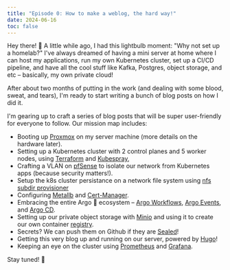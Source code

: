 ```yaml
---
title: "Episode 0: How to make a weblog, the hard way!"
date: 2024-06-16
toc: false
---
```


Hey there! 👋 A little while ago, I had this lightbulb moment: "Why not set up a homelab?"
I've always dreamed of having a mini server at home where I can host my applications,
run my own Kubernetes cluster, set up a CI/CD pipeline, and have all the cool stuff like Kafka, Postgres,
object storage, and etc – basically, my own private cloud!

After about two months of putting in the work (and dealing with some blood, sweat, and tears),
I'm ready to start writing a bunch of blog posts on how I did it.

I'm gearing up to craft a series of blog posts that will be super user-friendly for everyone to follow. Our mission map includes:

- Booting up [Proxmox](https://www.proxmox.com/en/proxmox-virtual-environment/overview) on my server machine (more details on the hardware later).
- Setting up a Kubernetes cluster with 2 control planes and 5 worker nodes, using [Terraform](https://www.terraform.io/) and [Kubespray](https://kubespray.io/),
- Crafting a VLAN on [pfSense](https://www.pfsense.org/) to isolate our network from Kubernetes apps (because security matters!).
- Setup the k8s cluster persistance on a network file system using [nfs subdir provisioner](https://github.com/kubernetes-sigs/nfs-subdir-external-provisioner)
- Configuring [Metallb](https://metallb.io/) and [Cert-Manager](https://cert-manager.io/).
- Embracing the entire Argo :octopus: ecosystem – [Argo Workflows](https://argoproj.github.io/workflows/), [Argo Events](https://argoproj.github.io/events/), and [Argo CD](https://argoproj.github.io/cd/).
- Setting up our private object storage with [Minio](https://min.io/) and using it to create our own container [registry](https://hub.docker.com/_/registry).
- Secrets? We can push them on Github if they are [Sealed](https://github.com/bitnami-labs/sealed-secrets)!
- Getting this very blog up and running on our server, powered by [Hugo](https://gohugo.io/)!
- Keeping an eye on the cluster using [Prometheus](https://prometheus.io/) and [Grafana](https://grafana.com/).

Stay tuned! 🚀
